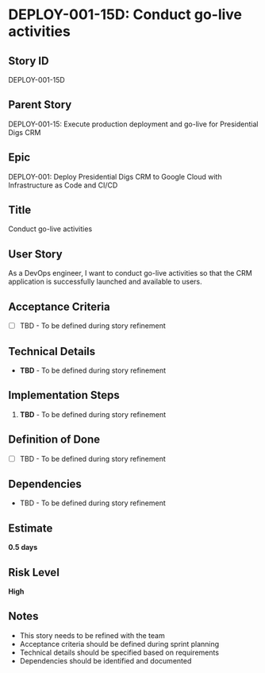 # DEPLOY-001-15D: Conduct go-live activities

## Story ID
DEPLOY-001-15D

## Parent Story
DEPLOY-001-15: Execute production deployment and go-live for Presidential Digs CRM

## Epic
DEPLOY-001: Deploy Presidential Digs CRM to Google Cloud with Infrastructure as Code and CI/CD

## Title
Conduct go-live activities

## User Story
As a DevOps engineer, I want to conduct go-live activities so that the CRM application is successfully launched and available to users.

## Acceptance Criteria
- [ ] TBD - To be defined during story refinement

## Technical Details
- **TBD** - To be defined during story refinement

## Implementation Steps
1. **TBD** - To be defined during story refinement

## Definition of Done
- [ ] TBD - To be defined during story refinement

## Dependencies
- TBD - To be defined during story refinement

## Estimate
**0.5 days**

## Risk Level
**High**

## Notes
- This story needs to be refined with the team
- Acceptance criteria should be defined during sprint planning
- Technical details should be specified based on requirements
- Dependencies should be identified and documented
